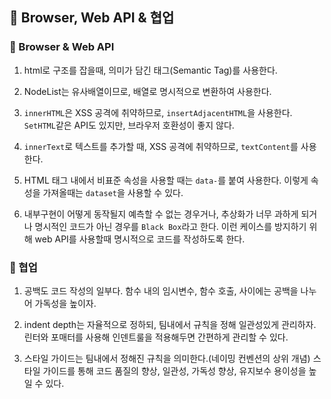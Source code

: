 ## 📌 Browser, Web API & 협업

### 📌 Browser & Web API

1. html로 구조를 잡을때, 의미가 담긴 태그(Semantic Tag)를 사용한다.

2. NodeList는 유사배열이므로, 배열로 명시적으로 변환하여 사용한다.

3. `innerHTML`은 XSS 공격에 취약하므로, `insertAdjacentHTML`을 사용한다. `SetHTML`같은 API도 있지만, 브라우저 호환성이 좋지 않다.

4. `innerText`로 텍스트를 추가할 때, XSS 공격에 취약하므로, `textContent`를 사용한다.

5. HTML 태그 내에서 비표준 속성을 사용할 때는 `data-`를 붙여 사용한다. 이렇게 속성을 가져올때는 `dataset`을 사용할 수 있다.

6. 내부구현이 어떻게 동작될지 예측할 수 없는 경우거나, 추상화가 너무 과하게 되거나 명시적인 코드가 아닌 경우를 `Black Box`라고 한다. 이런 케이스를 방지하기 위해 web API를 사용할때 명시적으로 코드를 작성하도록 한다. 

### 📌 협업

1. 공백도 코드 작성의 일부다. 함수 내의 임시변수, 함수 호출, 사이에는 공백을 나누어 가독성을 높이자.

2. indent depth는 자율적으로 정하되, 팀내에서 규칙을 정해 일관성있게 관리하자. 린터와 포매터를 사용해 인덴트룰을 적용해두면 간편하게 관리할 수 있다.

3. 스타일 가이드는 팀내에서 정해진 규칙을 의미한다.(네이밍 컨벤션의 상위 개념) 스타일 가이드를 통해 코드 품질의 향상, 일관성, 가독성 향상, 유지보수 용이성을 높일 수 있다.


